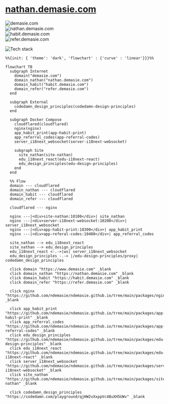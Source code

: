 # [nathan.demasie.com](https://nathan.demasie.com)

![demasie.com](https://img.shields.io/website.svg?label=demasie.com&url=http%3A%2F%2Fwww.demasie.com/health)<br/>
![nathan.demasie.com](https://img.shields.io/website.svg?label=nathan.demasie.com&url=http%3A%2F%2Fnathan.demasie.com/health)<br/>
![habit.demasie.com](https://img.shields.io/website.svg?label=habit.demasie.com&url=http%3A%2F%2Fhabit.demasie.com/health)<br/>
![refer.demasie.com](https://img.shields.io/website.svg?label=refer.demasie.com&url=http%3A%2F%2Frefer.demasie.com/health)<br/>

<!-- ![GitHub Workflow Status](https://img.shields.io/github/actions/workflow/status/ndemasie/ndemasie.github.io/deploy-ec2.yml) -->

![Tech stack](https://skillicons.dev/icons?i=docker,cloudflare,nginx,nodejs,ts,astro,react,vue,svelte)

```mermaid
%%{init: { 'theme': 'dark', 'flowchart' : {'curve' : 'linear'}}}%%

flowchart TB
  subgraph Internet
    domain("demasie.com")
    domain_nathan("nathan.demasie.com")
    domain_habit("habit.demasie.com")
    domain_refer("refer.demasie.com")
  end

  subgraph External
    codedamn_design_principles(codedamn-design-principles)
  end

  subgraph Docker Compose
    cloudflared(cloudflared)
    nginx(nginx)
    app_habit_print(app-habit-print)
    app_referral_codes(app-referral-codes)
    server_i18next_websocket(server-i18next-websocket)

    subgraph Site
      site_nathan(site-nathan)
      edu_i18next_react(edu-i18next-react)
      edu_design_principles(edu-design-principles)
    end
  end

  %% Flow
  domain --- cloudflared
  domain_nathan --- cloudflared
  domain_habit --- cloudflared
  domain_refer --- cloudflared

  cloudflared --- nginx

  nginx ---|<div>site-nathan:10100</div>| site_nathan
  nginx ---|<div>server-i18next-websocket:10200</div>| server_i18next_websocket
  nginx ---|<div>app-habit-print:10300</div>| app_habit_print
  nginx ---|<div>app-referal-codes:10400</div>| app_referral_codes

  site_nathan --> edu_i18next_react
  site_nathan --> edu_design_principles
  edu_i18next_react <-.->|ws| server_i18next_websocket
  edu_design_principles -.-> |/edu-design-principles/proxy| codedamn_design_principles

  click domain "https://www.demasie.com" _blank
  click domain_nathan "https://nathan.demasie.com" _blank
  click domain_habit "https://habit.demasie.com" _blank
  click domain_refer "https://refer.demasie.com" _blank

  click nginx "https://github.com/ndemasie/ndemasie.github.io/tree/main/packages/nginx" _blank

  click app_habit_print "https://github.com/ndemasie/ndemasie.github.io/tree/main/packages/app-habit-print" _blank
  click app_referral_codes "https://github.com/ndemasie/ndemasie.github.io/tree/main/packages/app-referral-codes" _blank
  click edu_design_principles "https://github.com/ndemasie/ndemasie.github.io/tree/main/packages/edu-design-principles" _blank
  click edu_i18next_react "https://github.com/ndemasie/ndemasie.github.io/tree/main/packages/edu-i18next-react" _blank
  click server_i18next_websocket "https://github.com/ndemasie/ndemasie.github.io/tree/main/packages/server-i18next-websocket" _blank
  click site_nathan "https://github.com/ndemasie/ndemasie.github.io/tree/main/packages/site-nathan" _blank

  click codedamn_design_principles "https://codedamn.com/playground/qjHW2vXxppVc48uXH5UWv" _blank
```
